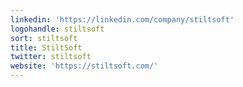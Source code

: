 ```yaml
---
linkedin: 'https://linkedin.com/company/stiltsoft'
logohandle: stiltsoft
sort: stiltsoft
title: StiltSoft
twitter: stiltsoft
website: 'https://stiltsoft.com/'
---
```

